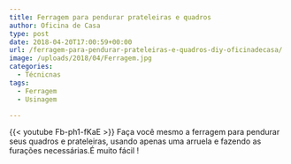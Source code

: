 ```yaml
---
title: Ferragem para pendurar prateleiras e quadros
author: Oficina de Casa
type: post
date: 2018-04-20T17:00:59+00:00
url: /ferragem-para-pendurar-prateleiras-e-quadros-diy-oficinadecasa/
image: /uploads/2018/04/Ferragem.jpg
categories:
  - Técnicnas
tags:
  - Ferragem
  - Usinagem

---
```

{{< youtube Fb-ph1-fKaE >}}
Faça você mesmo a ferragem para pendurar seus quadros e prateleiras, usando apenas uma arruela e fazendo as furações necessárias.É muito fácil !
